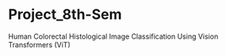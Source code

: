 # Project_8th-Sem
Human Colorectal Histological Image Classification Using Vision Transformers (ViT)
